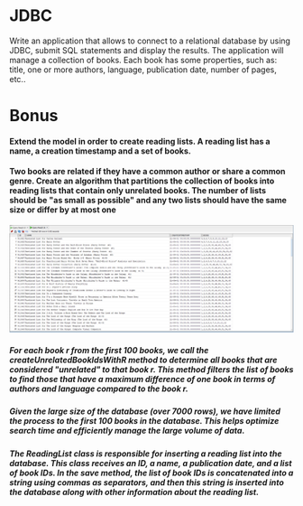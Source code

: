 
  # JDBC
Write an application that allows to connect to a relational database by using JDBC, submit SQL statements and display the results.
The application will manage a collection of books. Each book has some properties, such as: title, one or more authors, language, publication date, number of pages, etc.. 

# Bonus

 ####   Extend the model in order to create reading lists. A reading list has a name, a creation timestamp and a set of books.
 ####   Two books are related if they have a common author or share a common genre. Create an algorithm that partitions the collection of books into reading lists that contain only unrelated books. The number of lists should be "as small as possible" and any two lists should have the same size or differ by at most one

![screenshot](2.png)

 ##### For each book r from the first 100 books, we call the createUnrelatedBookIdsWithR method to determine all books that are considered "unrelated" to that book r. This method filters the list of books to find those that have a maximum difference of one book in terms of authors and language compared to the book r.
 ##### Given the large size of the database (over 7000 rows), we have limited the process to the first 100 books in the database. This helps optimize search time and efficiently manage the large volume of data.
 ##### The ReadingList class is responsible for inserting a reading list into the database. This class receives an ID, a name, a publication date, and a list of book IDs. In the save method, the list of book IDs is concatenated into a string using commas as separators, and then this string is inserted into the database along with other information about the reading list.
